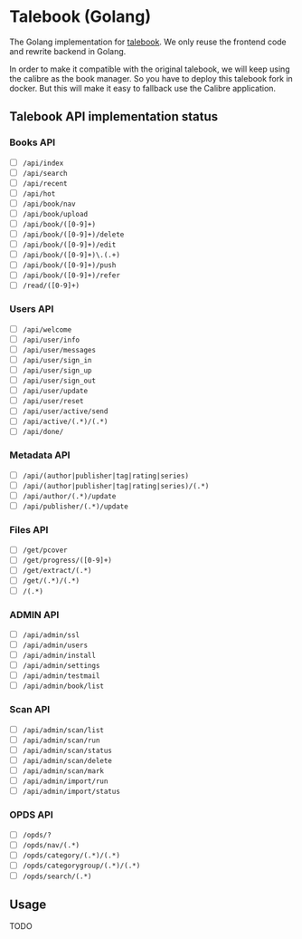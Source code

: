 # Talebook (Golang)

The Golang implementation for [talebook](https://github.com/talebook/talebook).
We only reuse the frontend code and rewrite backend in Golang.

In order to make it compatible with the original talebook, we will keep using the calibre as the book manager.
So you have to deploy this talebook fork in docker. But this will make it easy to fallback use the Calibre application.

## Talebook API implementation status

### Books API

- [ ] `/api/index`
- [ ] `/api/search`
- [ ] `/api/recent`
- [ ] `/api/hot`
- [ ] `/api/book/nav`
- [ ] `/api/book/upload`
- [ ] `/api/book/([0-9]+)`
- [ ] `/api/book/([0-9]+)/delete`
- [ ] `/api/book/([0-9]+)/edit`
- [ ] `/api/book/([0-9]+)\.(.+)`
- [ ] `/api/book/([0-9]+)/push`
- [ ] `/api/book/([0-9]+)/refer`
- [ ] `/read/([0-9]+)`

### Users API

- [ ] `/api/welcome`
- [ ] `/api/user/info`
- [ ] `/api/user/messages`
- [ ] `/api/user/sign_in`
- [ ] `/api/user/sign_up`
- [ ] `/api/user/sign_out`
- [ ] `/api/user/update`
- [ ] `/api/user/reset`
- [ ] `/api/user/active/send`
- [ ] `/api/active/(.*)/(.*)`
- [ ] `/api/done/`

### Metadata API

- [ ] `/api/(author|publisher|tag|rating|series)`
- [ ] `/api/(author|publisher|tag|rating|series)/(.*)`
- [ ] `/api/author/(.*)/update`
- [ ] `/api/publisher/(.*)/update`

### Files API

- [ ] `/get/pcover`
- [ ] `/get/progress/([0-9]+)`
- [ ] `/get/extract/(.*)`
- [ ] `/get/(.*)/(.*)`
- [ ] `/(.*)`

### ADMIN API

- [ ] `/api/admin/ssl`
- [ ] `/api/admin/users`
- [ ] `/api/admin/install`
- [ ] `/api/admin/settings`
- [ ] `/api/admin/testmail`
- [ ] `/api/admin/book/list`

### Scan API

- [ ] `/api/admin/scan/list`
- [ ] `/api/admin/scan/run`
- [ ] `/api/admin/scan/status`
- [ ] `/api/admin/scan/delete`
- [ ] `/api/admin/scan/mark`
- [ ] `/api/admin/import/run`
- [ ] `/api/admin/import/status`

### OPDS API

- [ ] `/opds/?`
- [ ] `/opds/nav/(.*)`
- [ ] `/opds/category/(.*)/(.*)`
- [ ] `/opds/categorygroup/(.*)/(.*)`
- [ ] `/opds/search/(.*)`

## Usage

TODO
